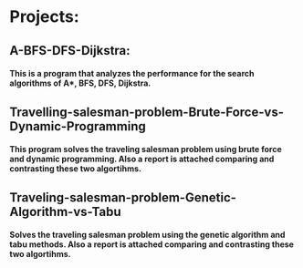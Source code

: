 # Projects:
## A-BFS-DFS-Dijkstra:
#### This is a program that analyzes the performance for the search algorithms of A*, BFS, DFS, Dijkstra.

## Travelling-salesman-problem-Brute-Force-vs-Dynamic-Programming
#### This program solves the traveling salesman problem using brute force and dynamic programming. Also a report is attached comparing and contrasting these two algortihms.

## Traveling-salesman-problem-Genetic-Algorithm-vs-Tabu
#### Solves the traveling salesman problem using the genetic algorithm and tabu methods. Also a report is attached comparing and contrasting these two algortihms.

<!--
**DylanWeeks2/DylanWeeks2** is a ✨ _special_ ✨ repository because its `README.md` (this file) appears on your GitHub profile.

Here are some ideas to get you started:

- 🔭 I’m currently working on ...
- 🌱 I’m currently learning ...
- 👯 I’m looking to collaborate on ...
- 🤔 I’m looking for help with ...
- 💬 Ask me about ...
- 📫 How to reach me: ...
- 😄 Pronouns: ...
- ⚡ Fun fact: ...
-->
